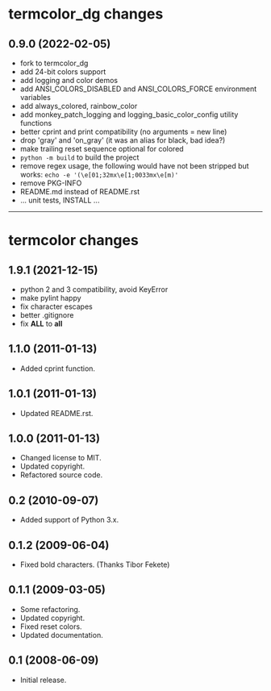 # termcolor_dg changes


## 0.9.0 (2022-02-05)

- fork to termcolor_dg
- add 24-bit colors support
- add logging and color demos
- add ANSI_COLORS_DISABLED and ANSI_COLORS_FORCE environment variables
- add always_colored, rainbow_color
- add monkey_patch_logging and logging_basic_color_config utility functions
- better cprint and print compatibility (no arguments = new line)
- drop 'gray' and 'on_gray' (it was an alias for black, bad idea?)
- make trailing reset sequence optional for colored
- `python -m build` to build the project
- remove regex usage, the following would have not been stripped but works: `echo -e '(\e[01;32mx\e[1;0033mx\e[m)'`
- remove PKG-INFO
- README.md instead of README.rst
- ... unit tests, INSTALL ...

---

# termcolor changes

## 1.9.1 (2021-12-15)

- python 2 and 3 compatibility, avoid KeyError
- make pylint happy
- fix character escapes
- better .gitignore
- fix __ALL__ to __all__

## 1.1.0 (2011-01-13)

- Added cprint function.

## 1.0.1 (2011-01-13)

- Updated README.rst.

## 1.0.0 (2011-01-13)

- Changed license to MIT.
- Updated copyright.
- Refactored source code.

## 0.2 (2010-09-07)

- Added support of Python 3.x.

## 0.1.2 (2009-06-04)

- Fixed bold characters. (Thanks Tibor Fekete)

## 0.1.1 (2009-03-05)

- Some refactoring.
- Updated copyright.
- Fixed reset colors.
- Updated documentation.

## 0.1 (2008-06-09)

- Initial release.
